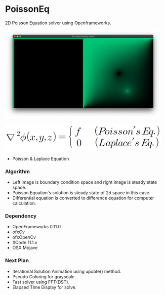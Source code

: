 # PoissonEq
2D Poisson Equation solver using Openframeworks.

![Solved example]( https://github.com/bemoregt/PoissonEq/blob/master/scrshot.png "example")

![Differential Equation](https://github.com/bemoregt/PoissonEq/blob/master/174a0597a684dbb96.png)
- Poisson & Laplace Equation 

### Algorithm
- Left image is boundary condition space and right image is steady state space.
- Poisson Equation's solution is steady state of 2d space in this case.
- Differential equation is converted to difference equation for computer calculation.

### Dependency
- OpenFrameworks 0.11.0
- ofxCv
- ofxOpenCv
- XCode 11.1.x
- OSX Mojave

### Next Plan
- Iterational Solution Animation using update() method.
- Pseudo Coloring for grayscale. 
- Fast solver using FFT(DST).
- Elapsed Time Display for solve.
